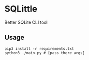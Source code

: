 # SQLittle
Better SQLite CLI tool

## Usage
```shell
pip3 install -r requirements.txt
python3 ./main.py # [pass there args]
```
